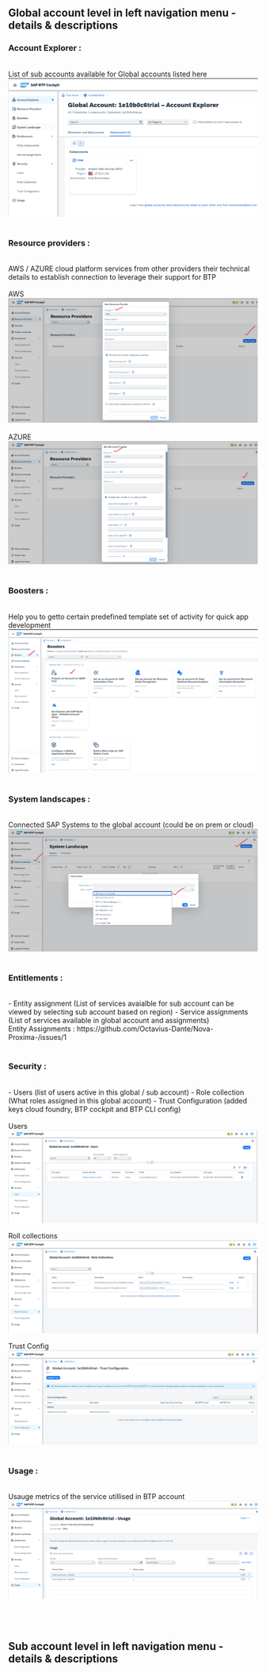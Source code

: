 ## Global account level in left navigation menu - details & descriptions 

### Account Explorer : 
</br>
List of sub accounts available for Global accounts listed here 
</br>
    <img src="./files/1_trial_account.png" >
</br>
</br>
	
### Resource providers : 
</br>
AWS / AZURE cloud platform services from other providers their technical details to establish connection to leverage their support for BTP
</br>
</br>
AWS
</br>
    <img src="./files/2.res.prov_1.png" >
</br>
</br>
AZURE
</br>
    <img src="./files/2.res.prov_2.png" >
</br>
</br>

### Boosters : 
</br>
Help you to getto certain predefined template set of activity for quick app development
</br>
    <img src="./files/3.BOOSTERS.png" >
</br>
</br>

### System landscapes :
</br>
Connected SAP Systems to the global account (could be on prem or cloud) 
</br>
    <img src="./files/4.system_landscapes.png" >
</br>
</br>

### Entitlements : 
</br>
- Entity assignment (List of services avaialble for sub account can be viewed by selecting sub account based on region)
- Service assignments (List of services available in global account and assignments)
</br>
Entity Assignments : https://github.com/Octavius-Dante/Nova-Proxima-/issues/1
</br>
</br>

### Security : 
</br>
- Users (list of users active in this global / sub account)
- Role collection (What roles assigned in this global account)
- Trust Configuration (added keys cloud foundry, BTP cockpit and BTP CLI config)
</br>
</br>
Users
</br>
<img src="./files/5.1users.png" >
</br>

Roll collections
</br>
<img src="./files/5.2roll_collection.png" >
</br>

Trust Config
</br>
<img src="./files/5.3trust_config.png" >
</br>
</br>


### Usage : 
</br>
Usauge metrics of the service utillised in BTP account 
</br>
    <img src="./files/6.usage.png" >
</br>
</br>
</br>
</br>

## Sub account level in left navigation menu - details & descriptions 
